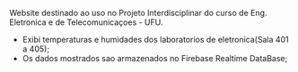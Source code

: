 Website destinado ao uso no Projeto Interdisciplinar do curso de Eng. Eletronica e de Telecomunicaçoes - UFU.

- Exibi temperaturas e humidades dos laboratorios de eletronica(Sala 401 a 405);
- Os dados mostrados sao armazenados no Firebase Realtime DataBase;
 
